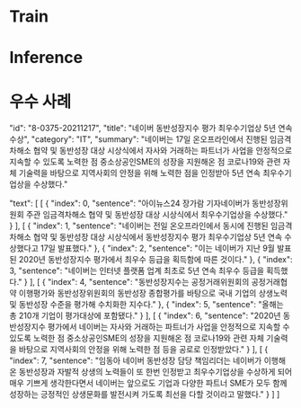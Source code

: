 # Train



# Inference


# 우수 사례

"id": "8-0375-20211217",
"title": "네이버 동반성장지수 평가 최우수기업상 5년 연속 수상",
"category": "IT",
"summary": "네이버는 17일 온오프라인에서 진행된 임금격차해소 협약 및 동반성장 대상 시상식에서 자사와 거래하는 파트너가 사업을 안정적으로 지속할 수 있도록 노력한 점 중소상공인SME의 성장을 지원해온 점 코로나19와 관련 자체 기술력을 바탕으로 지역사회의 안정을 위해 노력한 점을 인정받아 5년 연속 최우수기업상을 수상했다."

"text": 
[
    [
        {
            "index": 0,
            "sentence": "아이뉴스24 장가람 기자네이버가 동반성장위원회 주관 임금격차해소 협약 및 동반성장 대상 시상식에서 최우수기업상을 수상했다."
        }
    ],
    [
        {
            "index": 1,
            "sentence": "네이버는 전일 온오프라인에서 동시에 진행된 임금격차해소 협약 및 동반성장 대상 시상식에서 동반성장지수 평가 최우수기업상 5년 연속 수상했다고 17일 발표했다."
        },
        {
            "index": 2,
            "sentence": "이는 네이버가 지난 9월 발표된 2020년 동반성장지수 평가에서 최우수 등급을 획득함에 따른 것이다."
        },
        {
            "index": 3,
            "sentence": "네이버는 인터넷 플랫폼 업계 최초로 5년 연속 최우수 등급을 획득했다."
        }
    ],
    [
        {
            "index": 4,
            "sentence": "동반성장지수는 공정거래위원회의 공정거래협약 이행평가와 동반성장위원회의 동반성장 종합평가를 바탕으로 국내 기업의 상생노력 및 동반성장 수준을 평가해 수치화한 지수다."
        },
        {
            "index": 5,
            "sentence": "올해는 총 210개 기업이 평가대상에 포함됐다."
        }
    ],
    [
        {
            "index": 6,
            "sentence": "2020년 동반성장지수 평가에서 네이버는 자사와 거래하는 파트너가 사업을 안정적으로 지속할 수 있도록 노력한 점 중소상공인SME의 성장을 지원해온 점 코로나19와 관련 자체 기술력을 바탕으로 지역사회의 안정을 위해 노력한 점 등을 공로로 인정받았다."
        }
    ],
    [
        {
            "index": 7,
            "sentence": "임동아 네이버 동반성장 담당 책임리더는 네이버가 이행해 온 동반성장과 자발적 상생의 노력들이 또 한번 인정받고 최우수기업상을 수상하게 되어 매우 기쁘게 생각한다면서 네이버는 앞으로도 기업과 다양한 파트너 SME가 모두 함께 성장하는 긍정적인 상생문화를 발전시켜 가도록 최선을 다할 것이라고 말했다."
        }
    ]
]